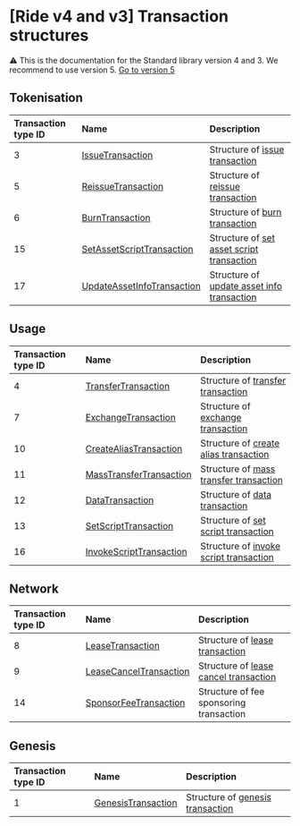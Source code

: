 # [Ride v4 and v3] Transaction structures

:warning: This is the documentation for the Standard library version 4 and 3. We recommend to use version 5. [Go to version 5](/en/ride/structures/transaction-structures/)

## Tokenisation

| Transaction type ID | Name | Description |
| :--- | :--- | :--- |
| 3 | [IssueTransaction](/en/ride/v4/structures/transaction-structures/issue-transaction) | Structure of [issue transaction](/en/blockchain/transaction-type/issue-transaction) |
| 5 | [ReissueTransaction](/en/ride/v4/structures/transaction-structures/reissue-transaction) | Structure of [reissue transaction](/en/blockchain/transaction-type/reissue-transaction) |
| 6 | [BurnTransaction](/en/ride/v4/structures/transaction-structures/burn-transaction) | Structure of [burn transaction](/en/blockchain/transaction-type/burn-transaction) |
| 15 | [SetAssetScriptTransaction](/en/ride/v4/structures/transaction-structures/set-asset-script-transaction) | Structure of [set asset script transaction](/en/blockchain/transaction-type/set-asset-script-transaction) |
| 17 | [UpdateAssetInfoTransaction](/en/ride/v4/structures/transaction-structures/update-asset-info-transaction) | Structure of [update asset info transaction](/en/blockchain/transaction-type/update-asset-info-transaction) |

## Usage

| Transaction type ID | Name | Description |
| :--- | :--- | :--- |
| 4 | [TransferTransaction](/en/ride/v4/structures/transaction-structures/transfer-transaction) | Structure of [transfer transaction](/en/blockchain/transaction-type/transfer-transaction) |
| 7 | [ExchangeTransaction](/en/ride/v4/structures/transaction-structures/exchange-transaction) | Structure of [exchange transaction](/en/blockchain/transaction-type/exchange-transaction) |
| 10 | [CreateAliasTransaction](/en/ride/v4/structures/transaction-structures/create-alias-transaction) | Structure of [create alias transaction](/en/blockchain/transaction-type/create-alias-transaction) |
| 11 | [MassTransferTransaction](/en/ride/v4/structures/transaction-structures/mass-transfer-transaction) | Structure of [mass transfer transaction](/en/blockchain/transaction-type/mass-transfer-transaction) |
| 12 | [DataTransaction](/en/ride/v4/structures/transaction-structures/data-transaction) | Structure of [data transaction](/en/blockchain/transaction-type/data-transaction) |
| 13 | [SetScriptTransaction](/en/ride/v4/structures/transaction-structures/set-script-transaction) | Structure of [set script transaction](/en/blockchain/transaction-type/set-script-transaction) |
| 16 | [InvokeScriptTransaction](/en/ride/v4/structures/transaction-structures/invoke-script-transaction) | Structure of [invoke script transaction](/en/blockchain/transaction-type/invoke-script-transaction) |

## Network

| Transaction type ID | Name | Description |
| :--- | :--- | :--- |
| 8 | [LeaseTransaction](/en/ride/v4/structures/transaction-structures/lease-transaction) | Structure of [lease transaction](/en/blockchain/transaction-type/lease-transaction) |
| 9 | [LeaseCancelTransaction](/en/ride/v4/structures/transaction-structures/lease-cancel-transaction) | Structure of [lease cancel transaction](/en/blockchain/transaction-type/lease-cancel-transaction) |
| 14 | [SponsorFeeTransaction](/en/ride/v4/structures/transaction-structures/sponsor-fee-transaction) | Structure of fee sponsoring transaction |

## Genesis

| Transaction type ID | Name | Description |
| :--- | :--- | :--- |
| 1 | [GenesisTransaction](/en/ride/v4/structures/transaction-structures/genesis-transaction) | Structure of [genesis transaction](/en/blockchain/transaction-type/genesis-transaction) |
